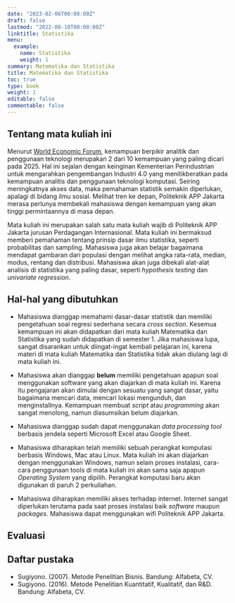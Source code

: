 ```yaml
---
date: "2023-02-06T00:00:00Z"
draft: false
lastmod: "2022-08-10T00:00:00Z"
linktitle: Statistika
menu:
  example:
    name: Statistika
    weight: 1
summary: Matematika dan Statistika
title: Matematika dan Statistika
toc: true
type: book
weight: 1
editable: false
commentable: false
---
```


## Tentang mata kuliah ini

Menurut [World Economic Forum](https://www.weforum.org/agenda/2020/10/top-10-work-skills-of-tomorrow-how-long-it-takes-to-learn-them/), kemampuan berpikir analitik dan penggunaan teknologi merupakan 2 dari 10 kemampuan yang paling dicari pada 2025. Hal ini sejalan dengan keinginan Kementerian Perindustrian untuk mengarahkan pengembangan Industri 4.0 yang menitikberatkan pada kemampuan analitis dan penggunaan teknologi komputasi. Seiring meningkatnya akses data, maka pemahaman statistik semakin diperlukan, apalagi di bidang ilmu sosial. Melihat tren ke depan, Politeknik APP Jakarta merasa perlunya membekali mahasiswa dengan kemampuan yang akan tinggi permintaannya di masa depan.

Mata kuliah ini merupakan salah satu mata kuliah wajib di Politeknik APP Jakarta jurusan Perdagangan Internasional. Mata kuliah ini bermaksud memberi pemahaman tentang prinsip dasar ilmu statistika, seperti probabilitas dan sampling. Mahasiswa juga akan belajar bagaimana mendapat gambaran dari populasi dengan melihat angka rata-rata, median, modus, rentang dan distribusi. Mahasiswa akan juga dibekali alat-alat analisis di statistika yang paling dasar, seperti _hypothesis testing_ dan _univariate regression_.

## Hal-hal yang dibutuhkan

- Mahasiswa dianggap memahami dasar-dasar statistik dan memiliki pengetahuan soal regresi sederhana secara _cross section_. Kesemua kemampuan ini akan didapatkan dari mata kuliah Matematika dan Statistika yang sudah didapatkan di semester 1. Jika mahasiswa lupa, sangat disarankan untuk diingat-ingat kembali pelajaran ini, karena materi di mata kuliah Matematika dan Statistika tidak akan diulang lagi di mata kuliah ini.

- Mahasiswa akan dianggap **belum** memiliki pengetahuan apapun soal menggunakan software yang akan diajarkan di mata kuliah ini. Karena itu pengajaran akan dimulai dengan sesuatu yang sangat dasar, yaitu bagaimana mencari data, mencari lokasi mengunduh, dan menginstallnya. Kemampuan membuat _script_ atau _programming_ akan sangat menolong, namun diasumsikan belum diajarkan.

- Mahasiswa dianggap sudah dapat menggunakan _data processing tool_ berbasis jendela seperti Microsoft Excel atau Google Sheet.

- Mahasiswa diharapkan telah memiliki sebuah perangkat komputasi berbasis Windows, Mac atau Linux. Mata kuliah ini akan diajarkan dengan menggunakan Windows, namun selain proses instalasi, cara-cara penggunaan tools di mata kuliah ini akan sama saja apapun _Operating System_ yang dipilih. Perangkat komputasi baru akan digunakan di paruh 2 perkuliahan.

- Mahasiswa diharapkan memiliki akses terhadap internet. Internet sangat diperlukan terutama pada saat proses instalasi baik _software_ maupun _packages_. Mahasiswa dapat menggunakan wifi Politeknik APP Jakarta.

## Evaluasi

## Daftar pustaka

- Sugiyono. (2007). Metode Penelitian Bisnis. Bandung: Alfabeta, CV.
- Sugiyono. (2016). Metode Penelitian Kuantitatif, Kualitatif, dan R&D. Bandung: Alfabeta, CV.

